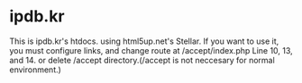 # ipdb.kr
This is ipdb.kr's htdocs. using html5up.net's Stellar.
If you want to use it, you must configure links, and change route at /accept/index.php Line 10, 13, and 14. or delete /accept directory.(/accept is not neccesary for normal environment.)
